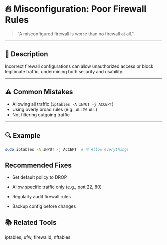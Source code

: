 # 🔥 Misconfiguration: Poor Firewall Rules

> "A misconfigured firewall is worse than no firewall at all."

---

## 🧯 Description

Incorrect firewall configurations can allow unauthorized access or block legitimate traffic, undermining both security and usability.

---

## ⚠️ Common Mistakes

- Allowing all traffic (`iptables -A INPUT -j ACCEPT`)
- Using overly broad rules (e.g., `ALLOW ALL`)
- Not filtering outgoing traffic

---

## 🔍 Example

```bash
sudo iptables -A INPUT -j ACCEPT  # 👎 Allow everything!
```

## Recommended Fixes

- Set default policy to DROP

- Allow specific traffic only (e.g., port 22, 80)

- Regularly audit firewall rules

- Backup config before changes

## 📚 Related Tools

iptables, ufw, firewalld, nftables


